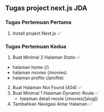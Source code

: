 ## Tugas project next.js JDA

### Tugas Pertemuan Pertama

1. Install project Next.js ✅

### Tugas Pertemuan Kedua

1. Buat Minimal 2 Halaman Statis ✅

- halaman home (/)
- halaman movies (/movies)
- halaman profile (/profile)

2. Buat Halaman Not Found (404) ✅
3. Buat Minimal 1 Halaman Dynamic Route ✅
   - halaman detail movie (/movies/[slug])
4. Tambahkan Navigasi Antar Halaman ✅
